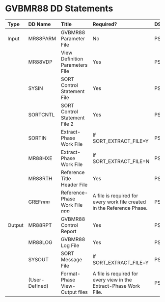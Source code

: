 # GVBMR88 DD Statements  
  
| Type  | DD Name        | Title                             | Required?              | DSORG | RECFM | LRECL |
| :-    | :-             | :-                                | :-                     | :-    | :-    | -:    | 
| Input | MR88PARM       | GVBMR88 Parameter File            | No                     | PS    | FB    | 80    |
|       | MR88VDP        | View Definition Parameters File   | Yes                    | PS    | VB    | 32756 |
|       | SYSIN          | SORT Control Statement File       | Yes                    | PS    | FB    | 80    |
|       | SORTCNTL       | SORT Control Statement File 2     | Yes                    | PS    | FB    | 80    |
|       | SORTIN         | Extract-Phase Work File           | If SORT_EXTRACT_FILE=Y | PS    | VB    | 8192-32756 |
|       | MR88HXE        | Extract-Phase Work File           | If SORT_EXTRACT_FILE=N | PS    | VB    | 8192-32756 |
|       | MR88RTH        | Reference Title Header File       | Yes                    | PS    | FB    | 100     |
|       | GREF*nnn*      | Reference-Phase Work File *nnn*   | A file is required for every work file created in the Reference Phase.           | PS    | VB    | 4144       |
| Output| MR88RPT        | GVBMR88 Control Report            | Yes                    | PS    | VB    | 164    |
|       | MR88LOG        | GVBMR88 Log File                  | Yes                    | PS    | VB    | 164 |
|       | SYSOUT         | SORT Message File                 | If SORT_EXTRACT_FILE=Y | PS    | VB    | 164 |
|       | (User-Defined) | Format-Phase View-Output files    | A file is required for every view in the Extract-Phase Work File.           | PS    | (User-Defined) | (User-Defined) |
  
